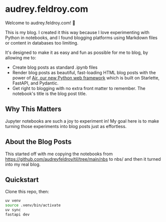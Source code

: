 # audrey.feldroy.com

Welcome to audrey.feldroy.com! 🌟

This is my blog. I created it this way because I love experimenting with Python in notebooks, and I found blogging platforms using Markdown files or content in databases too limiting.

It's designed to make it as easy and fun as possible for me to blog, by allowing me to:

* Create blog posts as standard .ipynb files
* Render blog posts as beautiful, fast-loading HTML blog posts with the power of [Air, our new Python web framework](https://github.com/feldroy/air) which is built on Starlette, FastAPI, and Pydantic.
* Get right to blogging with no extra front matter to remember. The notebook's title is the blog post title.

## Why This Matters

Jupyter notebooks are such a joy to experiment in! My goal here is to make turning those experiments into blog posts just as effortless. 

## About the Blog Posts

This started off with me copying the notebooks from https://github.com/audreyfeldroy/til/tree/main/nbs to nbs/
and then it turned into my real blog.

## Quickstart

Clone this repo, then:

```sh
uv venv
source .venv/bin/activate
uv sync
fastapi dev
```
